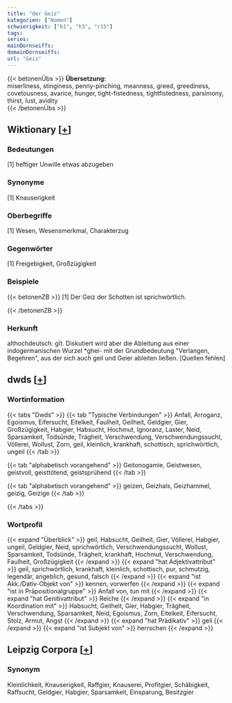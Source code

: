 ```yaml
---
title: "der Geiz"
kategorien: ["Nomen"]
schwierigkeit: ["k1", "h3", "r15"]
tags:
series:
mainDornseiffs:
domainDornseiffs:
url: "Geiz"
---
```


{{< betonenÜbs >}}
**Übersetzung:**  
miserliness, stinginess, penny-pinching, meanness, greed, greediness, covetousness, avarice, hunger, tight-fistedness, tightfistedness, parsimony, thirst, lust, avidity  
{{< /betonenÜbs >}}

## Wiktionary [[+](https://de.wiktionary.org/wiki/Geiz)]

### Bedeutungen
[1] heftiger Unwille etwas abzugeben  

### Synonyme
[1] Knauserigkeit  

### Oberbegriffe
[1] Wesen, Wesensmerkmal, Charakterzug  

### Gegenwörter
[1] Freigebigkeit, Großzügigkeit  

### Beispiele
{{< betonenZB >}}
[1] Der Geiz der Schotten ist sprichwörtlich.  

{{< /betonenZB >}}
### Herkunft
althochdeutsch: gīt. Diskutiert wird aber die Ableitung aus einer indogermanischen Wurzel *ghei- mit der Grundbedeutung "Verlangen, Begehren", aus der sich auch geil und Geier ableiten ließen. [Quellen fehlen]  



## dwds [[+](https://www.dwds.de/wb/Geiz)]

### Wortinformation
{{< tabs "Dwds" >}}
{{< tab "Typische Verbindungen" >}}
Anfall, Arroganz, Egoismus, Eifersucht, Eitelkeit, Faulheit, Geilheit, Geldgier, Gier, Großzügigkeit, Habgier, Habsucht, Hochmut, Ignoranz, Laster, Neid, Sparsamkeit, Todsünde, Trägheit, Verschwendung, Verschwendungssucht, Völlerei, Wollust, Zorn, geil, kleinlich, krankhaft, schottisch, sprichwörtlich, ungeil
{{< /tab >}}

{{< tab "alphabetisch vorangehend" >}}
Geitonogamie, Geistwesen, geistvoll, geisttötend, geistsprühend
{{< /tab >}}

{{< tab "alphabetisch vorangehend" >}}
geizen, Geizhals, Geizhammel, geizig, Geizige
{{< /tab >}}

{{< /tabs >}}

### Wortprofil
{{< expand "Überblick" >}} geil, Habsucht, Geilheit, Gier, Völlerei, Habgier, ungeil, Geldgier, Neid, sprichwörtlich, Verschwendungssucht, Wollust, Sparsamkeit, Todsünde, Trägheit, krankhaft, Hochmut, Verschwendung, Faulheit, Großzügigkeit {{< /expand >}}
{{< expand "hat Adjektivattribut" >}} geil, sprichwörtlich, krankhaft, kleinlich, schottisch, pur, schmutzig, legendär, angeblich, gesund, falsch {{< /expand >}}
{{< expand "ist Akk./Dativ-Objekt von" >}} kennen, vorwerfen {{< /expand >}}
{{< expand "ist in Präpositionalgruppe" >}} Anfall von, tun mit {{< /expand >}}
{{< expand "hat Genitivattribut" >}} Reiche {{< /expand >}}
{{< expand "in Koordination mit" >}} Habsucht, Geilheit, Gier, Habgier, Trägheit, Verschwendung, Sparsamkeit, Neid, Egoismus, Zorn, Eitelkeit, Eifersucht, Stolz, Armut, Angst {{< /expand >}}
{{< expand "hat Prädikativ" >}} geil {{< /expand >}}
{{< expand "ist Subjekt von" >}} herrschen {{< /expand >}}

## Leipzig Corpora [[+](https://corpora.uni-leipzig.de/en/res?word=Geiz&corpusId=deu_newscrawl-public_2018)]


### Synonym
Kleinlichkeit, Knauserigkeit, Raffgier, Knauserei, Profitgier, Schäbigkeit, Raffsucht, Geldgier, Habgier, Sparsamkeit, Einsparung, Besitzgier

